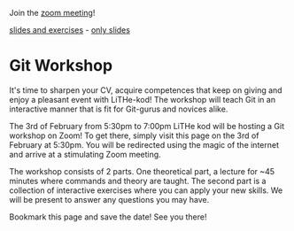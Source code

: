 <div id="important-information">
    <p>
        Join the <a href="https://liu-se.zoom.us/j/68016746136">zoom meeting</a>!
    </p>
    <p>
        <a href="https://github.com/lithekod/git-in-git/releases/download/presentation/git-in-git.zip">slides and exercises</a> - <a href="https://github.com/lithekod/git-in-git/releases/download/presentation/slides.pdf">only slides</a>
    </p>
</div>

# Git Workshop

It's time to sharpen your CV, acquire competences that
keep on giving and enjoy a pleasant event with LiTHe-kod!
The workshop will teach Git in an interactive manner that is
fit for Git-gurus and novices alike.

The 3rd of February from 5:30pm to 7:00pm LiTHe kod will be hosting
a Git workshop on Zoom! To get there, simply visit this page on the 3rd of February at 5:30pm.
You will be redirected using the magic of the internet and arrive at a stimulating Zoom meeting.

The workshop consists of 2 parts. One theoretical part, a lecture for ~45 minutes where
commands and theory are taught. The second part is a collection of interactive
exercises where you can apply your new skills. We will be present
to answer any questions you may have.

Bookmark this page and save the date! See you there!
